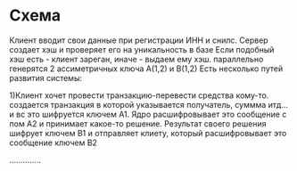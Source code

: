 Схема
===
Клиент вводит свои данные при регистрации ИНН и снилс. Сервер создает хэш и проверяет его на уникальность в базе
Если подобный хэш есть - клиент зареган, иначе - выдаем ему хэш. параллельно генерятся 2 ассиметричных ключа A(1,2)
 и B(1,2)
Есть несколько путей развития системы:

1)Клиент хочет провести транзакцию-перевести средства кому-то. создается транзакция в которой указывается получатель, 
суммма итд... и вс это шифруется ключем A1. Ядро расшифровывает это сообщение с пом А2 и принимает какое-то решение. 
Результат своего решения шифрует ключем В1 и отправляет клиету, который расшифровывает это сообщение ключем В2

..............
